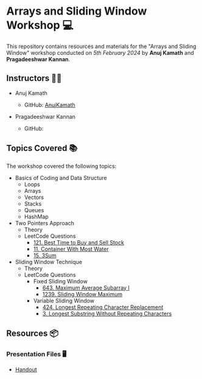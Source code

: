 
# Arrays and Sliding Window Workshop 💻

This repository contains resources and materials for the "Arrays and Sliding Window" workshop conducted on _5th February 2024_ by **Anuj Kamath** and **Pragadeeshwar Kannan**.

## Instructors 👨‍🏫
- Anuj Kamath
  - GitHub: [AnujKamath](https://github.com/AnujKamath)

- Pragadeeshwar Kannan
  - GitHub: 

## Topics Covered 📚
The workshop covered the following topics:
- Basics of Coding and Data Structure
  - Loops
  - Arrays
  - Vectors
  - Stacks
  - Queues
  - HashMap
- Two Pointers Approach
  - Theory
  - LeetCode Questions
    - [121.  Best Time to Buy and Sell Stock](https://leetcode.com/problems/best-time-to-buy-and-sell-stock)
    - [11.   Container With Most Water](https://leetcode.com/problems/container-with-most-water)
    - [15.   3Sum](https://leetcode.com/problems/3sum)
- Sliding Window Technique
  - Theory
  - LeetCode Questions
    - Fixed Sliding Window
      - [643.  Maximum Average Subarray I](https://leetcode.com/problems/maximum-average-subarray-i)
      - [1239. Sliding Window Maximum](https://leetcode.com/problems/sliding-window-maximum)
    - Variable Sliding Window
      - [424. Longest Repeating Character Replacement](https://leetcode.com/problems/longest-repeating-character-replacement)
      - [3. Longest Substring Without Repeating Characters](https://leetcode.com/problems/longest-substring-without-repeating-characters)
        
  

## Resources 📦
  
### Presentation Files 🖥️
- [Handout](./Arrays%20and%20Sliding%20Window%20Workshop%20-%20IECSE!.pdf)
